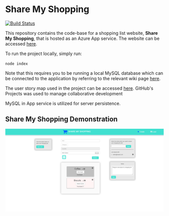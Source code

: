 # Share My Shopping

[![Build Status](https://travis-ci.com/witseie-elen4010/Group-7-Lab.svg?token=pPpnWVnP2qW3yj3rTF82&branch=master)](https://travis-ci.com/witseie-elen4010/Group-7-Lab)

This repository contains the code-base for a shopping list website, **Share My Shopping**, that is hosted as an Azure App service. The website can be accessed [here](http://sharemyshopping.azurewebsites.net/).

To run the project locally, simply run:

`node index`

Note that this requires you to be running a local MySQL database which can be connected to the application by referring to the relevant wiki page [here](https://github.com/JaredP94/Share-My-Shopping/wiki/Configuring-MySQL-for-Local-Dev-vs-Azure-Deployment).

The user story map used in the project can be accessed [here](https://sharemyshopping.storiesonboard.com/m/guidemap). GitHub's Projects was used to manage collaborative development

MySQL in App service is utilized for server persistence.

## Share My Shopping Demonstration
![Website demonstration](Documentation/Site_Demo/Demo.png)
